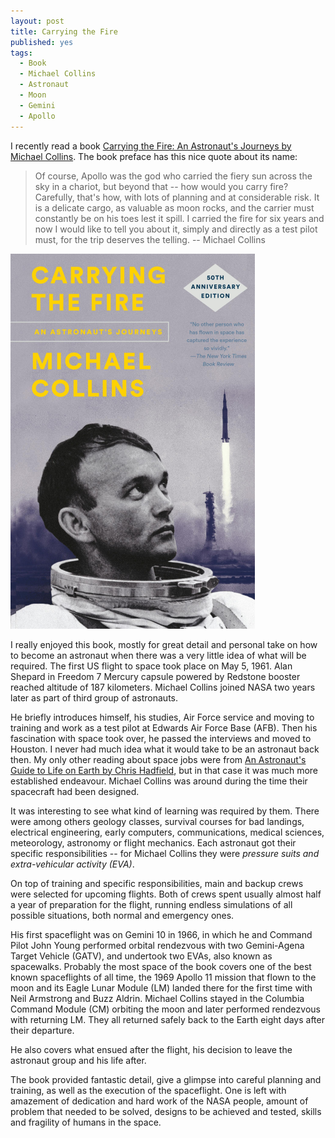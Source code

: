 ```yaml
---
layout: post
title: Carrying the Fire
published: yes
tags:
  - Book
  - Michael Collins
  - Astronaut
  - Moon
  - Gemini
  - Apollo
---
```

I recently read a book [Carrying the Fire: An Astronaut's Journeys by Michael Collins][1]. The book preface has this nice quote about its name:

> Of course, Apollo was the god who carried the fiery sun across the sky in a chariot, but beyond that -- how would you carry fire? Carefully, that's how, with lots of planning and at considerable risk. It is a delicate cargo, as valuable as moon rocks, and the carrier must constantly be on his toes lest it spill. I carried the fire for six years and now I would like to tell you about it, simply and directly as a test pilot must, for the trip deserves the telling.  -- Michael Collins

![Carrying the Fire book cover](/img/collins-carrying-the-fire.png)

I really enjoyed this book, mostly for great detail and personal take on how to become an astronaut when there was a very little idea of what will be required. The first US flight to space took place on May 5, 1961. Alan Shepard in Freedom 7 Mercury capsule powered by Redstone booster reached altitude of 187 kilometers. Michael Collins joined NASA two years later as part of third group of astronauts.

He briefly introduces himself, his studies, Air Force service and moving to training and work as a test pilot at Edwards Air Force Base (AFB). Then his fascination with space took over, he passed the interviews and moved to Houston. I never had much idea what it would take to be an astronaut back then. My only other reading about space jobs were from [An Astronaut's Guide to Life on Earth by Chris Hadfield][2], but in that case it was much more established endeavour. Michael Collins was around during the time their spacecraft had been designed.

It was interesting to see what kind of learning was required by them. There were among others geology classes, survival courses for bad landings, electrical engineering, early computers, communications, medical sciences, meteorology, astronomy or flight mechanics. Each astronaut got their specific responsibilities -- for Michael Collins they were *pressure suits and extra-vehicular activity (EVA)*. 

On top of training and specific responsibilities, main and backup crews were selected for upcoming flights. Both of crews spent usually almost half a year of preparation for the flight, running endless simulations of all possible situations, both normal and emergency ones.

His first spaceflight was on Gemini 10 in 1966, in which he and Command Pilot John Young performed orbital rendezvous with two Gemini-Agena Target Vehicle (GATV), and undertook two EVAs, also known as spacewalks. Probably the most space of the book covers one of the best known spaceflights of all time, the 1969 Apollo 11 mission that flown to the moon and its Eagle Lunar Module (LM) landed there for the first time with Neil Armstrong and Buzz Aldrin. Michael Collins stayed in the Columbia Command Module (CM) orbiting the moon and later performed rendezvous with returning LM. They all returned safely back to the Earth eight days after their departure.

He also covers what ensued after the flight, his decision to leave the astronaut group and his life after.

The book provided fantastic detail, give a glimpse into careful planning and training, as well as the execution of the spaceflight. One is left with amazement of dedication and hard work of the NASA people, amount of problem that needed to be solved, designs to be achieved and tested, skills and fragility of humans in the space.

[1]: https://www.amazon.com/Carrying-Fire-Astronauts-Michael-Collins/dp/0374531943
[2]: https://www.amazon.com/Astronauts-Guide-Life-Earth-Determination/dp/0316253030
